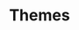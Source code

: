 ---
layout: thematic_index
permalink: /thematic/index.html
title: Themes
collection: coll_thematic
---